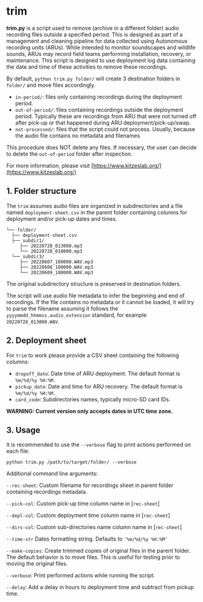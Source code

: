 # trim

**trim.py** is a script used to remove (archive in a different folder) audio recording files outside a specified period. This is designed as part of a management and cleaning pipeline for data collected using Autonomous recording units (ARUs). While intended to monitor soundscapes and wildlife sounds, ARUs may record field teams performing installation, recovery, or maintenance. This script is designed to use deployment log data containing the date and time of these activities to remove these recordings. 

By default, `python trim.py folder/` will create 3 destination folders in `folder/` and move files accordingly. 

- `in-period/`: files only containing recordings during the deployment period.
- `out-of-period/`:  files containing recordings outside the deployment period. Typically these are recordings from ARU that were not turned off after pick-up or that happened during ARU deployment/pick-up/swap.
- `not-processed/`: files that the script could not process. Usually, because the audio file contains no metadata and filenames 

This procedure does NOT delete any files. If necessary, the user can decide to delete the `out-of-period` folder after inspection. 

For more information, please visit [https://www.kitzeslab.org/](https://www.kitzeslab.org/)

## 1. Folder structure

The `trim` assumes audio files are organized in subdirectories and a file named `deployment-sheet.csv` in the parent folder containing columns for deployment and/or pick-up dates and times.

```
└── folder/
  ├── deployment-sheet.csv
  ├── subdir1/
     ├── 20220728_013000.mp3
     └── 20220728_010000.mp3
  └── subdir3/
     ├── 20220607_100000.WAV.mp3
     ├── 20220608_100000.WAV.mp3
     └── 20220609_100000.WAV.mp3
```

The original subdirectory structure is preserved in destination folders. 

The script will use audio file metadata to infer the beginning and end of recordings. If the file contains no metadata or it cannot be loaded, it will try to parse the filename assuming it follows the `yyyymmdd_hhmmss.audio_extension` standard, for example `20220728_013000.WAV`.

## 2. Deployment sheet

For `trim` to work please provide a CSV sheet containing the following columns: 

- `dropoff_date`: Date time of ARU deployment. The default format is `%m/%d/%y %H:%M.`
- `pickup_date`: Date and time for ARU recovery. The default format is `%m/%d/%y %H:%M.`
- `card_code`: Subdirectories names, typically micro-SD card IDs.

**WARNING: Current version only accepts dates in UTC time zone.**

## 3. Usage

It is recommended to use the `--verbose` flag to print actions performed on each file:
```
python trim.py /path/to/target/folder/ --verbose
```

Additional command line arguments:

`--rec-sheet`: Custom filename for recordings sheet in parent folder containing recordings metadata.

`--pick-col`: Custom pick-up time column name in [`rec-sheet`]

`--depl-col`: Custom deployment time column name in [`rec-sheet`]

`--dirs-col`: Custom sub-directories name column name in [`rec-sheet`]

`--time-str` Dates formatting string. Defaults to `'%m/%d/%y %H:%M'`

`--make-copies`: Create trimmed copies of original files in the parent folder. The default behavior is to move files. This is useful for testing prior to moving the original files.

`--verbose`: Print performed actions while running the script.

`--delay`: Add a delay in hours to deployment time and subtract from pickup time.


